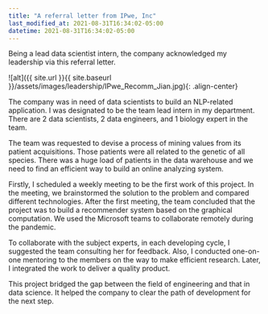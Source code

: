 ```yaml
---
title: "A referral letter from IPwe, Inc"
last_modified_at: 2021-08-31T16:34:02-05:00
datetime: 2021-08-31T16:34:02-05:00
---
```


Being a lead data scientist intern, the company acknowledged my leadership via this referral letter. 

![alt]({{ site.url }}{{ site.baseurl }}/assets/images/leadership/IPwe_Recomm_Jian.jpg){: .align-center}

The company was in need of data scientists to build an NLP-related application. I was designated to be the team lead intern in my department. There are 2 data scientists, 2 data engineers, and 1 biology expert in the team. 

The team was requested to devise a process of mining values from its patient acquisitions. Those patients were all related to the genetic of all species. There was a huge load of patients in the data warehouse and we need to find an efficient way to build an online analyzing system. 

Firstly, I scheduled a weekly meeting to be the first work of this project. In the meeting, we brainstormed the solution to the problem and compared different technologies. After the first meeting, the team concluded that the project was to build a recommender system based on the graphical computation. We used the Microsoft teams to collaborate remotely during the pandemic. 

To collaborate with the subject experts, in each developing cycle, I suggested the team consulting her for feedback. Also, I conducted one-on-one mentoring to the members on the way to make efficient research. Later, I integrated the work to deliver a quality product. 

This project bridged the gap between the field of engineering and that in data science. It helped the company to clear the path of development for the next step.
